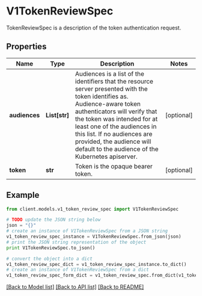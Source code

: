 # V1TokenReviewSpec

TokenReviewSpec is a description of the token authentication request.

## Properties
Name | Type | Description | Notes
------------ | ------------- | ------------- | -------------
**audiences** | **List[str]** | Audiences is a list of the identifiers that the resource server presented with the token identifies as. Audience-aware token authenticators will verify that the token was intended for at least one of the audiences in this list. If no audiences are provided, the audience will default to the audience of the Kubernetes apiserver. | [optional] 
**token** | **str** | Token is the opaque bearer token. | [optional] 

## Example

```python
from client.models.v1_token_review_spec import V1TokenReviewSpec

# TODO update the JSON string below
json = "{}"
# create an instance of V1TokenReviewSpec from a JSON string
v1_token_review_spec_instance = V1TokenReviewSpec.from_json(json)
# print the JSON string representation of the object
print V1TokenReviewSpec.to_json()

# convert the object into a dict
v1_token_review_spec_dict = v1_token_review_spec_instance.to_dict()
# create an instance of V1TokenReviewSpec from a dict
v1_token_review_spec_form_dict = v1_token_review_spec.from_dict(v1_token_review_spec_dict)
```
[[Back to Model list]](../README.md#documentation-for-models) [[Back to API list]](../README.md#documentation-for-api-endpoints) [[Back to README]](../README.md)


